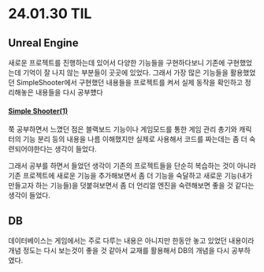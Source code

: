 # 24.01.30 TIL

## Unreal Engine

새로운 프로젝트를 진행하는데 있어서 다양한 기능들을 구현하다보니 기존에 구현했었는데 기억이 잘 나지 않는 부분들이 곳곳에 있었다. 그래서 가장 많은 기능들을 활용했었던 SimpleShooter에서 구현했던 내용들을 프로젝트를 켜서 실제 동작을 확인하고 정리해놓은 내용들을 다시 공부헀다

#### [Simple Shooter(1)](</Unreal%20Engine/실습/SimpleShooter/SimpleShooter%20(1).md>)

쭉 공부하면서 느꼈던 점은 블랙보드 기능이나 게임모드를 통한 게임 관리 총기와 캐릭터의 기능 분리 등의 내용을 나름 이해했지만 실제로 사용해서 코드를 짜는데는 좀 더 숙련되어야한다는 생각이 들었다.

그래서 공부를 하면서 들었던 생각이 기존의 프로젝트들을 단순히 복습하는 것이 아니라 기존 프로젝트에 새로운 기능을 추가해보면서 좀 더 기능을 숙달하고 새로운 기능(내가 만들고자 하는 기능들)을 덧붙혀보면서 좀 더 언리얼 엔진을 숙련해보면 좋을 것 같다는 생각이 들었다.

## DB

데이터베이스는 게임에서는 주로 다루는 내용은 아니지만 한동안 놓고 있었던 내용이라 개념 정도는 다시 보는것이 좋을 것 같아서 교재를 활용해서 DB의 개념을 다시 공부하였다.
